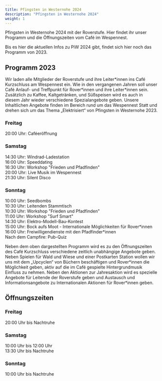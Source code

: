 ```yaml
---
title: Pfingsten in Westernohe 2024
description: "Pfingsten in Westernohe 2024"
weight: 1
---
```


Pfingsten in Westernohe 2024 mit der Roverstufe. Hier findet ihr unser Programm und die Öffnungszeiten vom Café im Wespennest.

Bis es hier die aktuellen Infos zu PiW 2024 gibt, findet sich hier noch das Programm von 2023.

## Programm 2023
Wir laden alle Mitglieder der Roverstufe und ihre Leiter\*innen ins Café Kurzschluss am Wespennest ein.
Wie in den vergangenen Jahren soll unser Café Anlauf- und Treffpunkt für Rover\*innen und ihre Leiter\*innen sein.
Zusätzlich zu Kaffee, Kaltgetränken, und Süßspeisen wird es auch in diesem Jahr wieder verschiedene Spezialangebote geben.
Unsere Inhaltlichen Angebote finden im Bereich rund um das Wespennest Statt und drehen sich um das Thema „Elektrisiert“ von Pfingsten in Westernohe 2023.

### Freitag
20:00 Uhr: Caféeröffnung

### Samstag
14:30 Uhr: Windrad-Ladestation  
16:00 Uhr: Speeddating  
16:30 Uhr: Workshop "Frieden und Pfadfinden"  
20:00 Uhr: Live Musik im Wespennest  
21:30 Uhr: Silent Disco

### Sonntag
10:00 Uhr: Seedbombs  
10:30 Uhr: Leitenden Stammtisch  
10:30 Uhr: Workshop "Frieden und Pfadfinden"  
11:00 Uhr: Workshop "Surf Smart"  
14:30 Uhr: Elektro-Modell-Bau-Kontest  
15:00 Uhr: Bock aufs Moot - Internationale Möglichkeiten für Rover\*innen  
16:00 Uhr: Freiwilligendienste mit den Pfadfinder\*innen  
Nach dem Campfire: Pub-Quiz

Neben dem oben dargestellten Programm wird es zu den Öffnungszeiten des Café Kurzschluss verschiedene zeitlich unabhängige Angebote geben.
Neben Spielen für Wald und Wiese und einer Postkarten Station wollen wir uns mit dem „Upcyclen“ von Büchern beschäftigen und Rover\*innen die Möglichkeit geben, aktiv auf die im Café gespielte Hintergrundmusik Einfluss zu nehmen.
Neben den Aktionen zur Jahresaktion wird es spezielle Angebote für Leitende der Roverstufe geben und Austausch und Informationsangebote zu Internationalen Aktionen für Rover\*innen geben.

## Öffnungszeiten
### Freitag
20:00 Uhr bis Nachtruhe

### Samstag
10:00 Uhr bis 12:00 Uhr  
13:30 Uhr bis Nachtruhe
### Sonntag
10:00 Uhr bis Nachtruhe 

